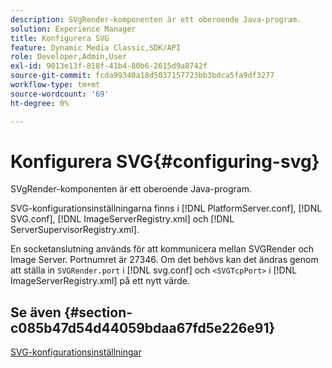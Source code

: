 ```yaml
---
description: SVgRender-komponenten är ett oberoende Java-program.
solution: Experience Manager
title: Konfigurera SVG
feature: Dynamic Media Classic,SDK/API
role: Developer,Admin,User
exl-id: 9013e13f-818f-41b4-80b6-2615d9a8742f
source-git-commit: fcda99340a18d5037157723bb3bdca5fa9df3277
workflow-type: tm+mt
source-wordcount: '69'
ht-degree: 0%

---
```


# Konfigurera SVG{#configuring-svg}

SVgRender-komponenten är ett oberoende Java-program.

SVG-konfigurationsinställningarna finns i [!DNL PlatformServer.conf], [!DNL SVG.conf], [!DNL ImageServerRegistry.xml] och [!DNL ServerSupervisorRegistry.xml].

En socketanslutning används för att kommunicera mellan SVGRender och Image Server. Portnumret är 27346. Om det behövs kan det ändras genom att ställa in `SVGRender.port` i [!DNL svg.conf] och `<SVGTcpPort>` i [!DNL ImageServerRegistry.xml] på ett nytt värde.

## Se även {#section-c085b47d54d44059bdaa67fd5e226e91}

[SVG-konfigurationsinställningar](../../../is-api/image-serving-api-ref/c-configuration-and-administration/c-server-settings/r-svg.md#reference-232104868b2d4af9a4ac9c87552c0bb5)
